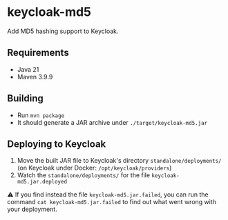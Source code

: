 # keycloak-md5
Add MD5 hashing support to Keycloak.

## Requirements

- Java 21
- Maven 3.9.9

## Building

- Run `mvn package`
- It should generate a JAR archive under `./target/keycloak-md5.jar`

## Deploying to Keycloak

1. Move the built JAR file to Keycloak's directory `standalone/deployments/` (on Keycloak under Docker: `/opt/keycloak/providers`)
2. Watch the `standalone/deployments/` for the file `keycloak-md5.jar.deployed`

:warning: If you find instead the file `keycloak-md5.jar.failed`, you can run the command `cat keycloak-md5.jar.failed` to find out what went wrong with your deployment.
